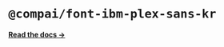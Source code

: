 # `@compai/font-ibm-plex-sans-kr`

[**Read the docs &rarr;**](https://components.ai/docs/typefaces/ibm-plex-sans-kr)
